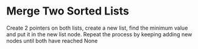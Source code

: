 # Merge Two Sorted Lists

Create 2 pointers on both lists, create a new list, find the minimum value and put it in the new list node. Repeat the process by keeping adding new nodes until both have reached None